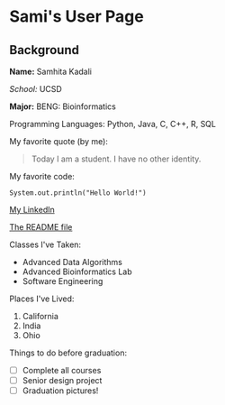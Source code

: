# Sami's User Page
## Background
**Name:** Samhita Kadali

*School:* UCSD

__Major:__ BENG: Bioinformatics

Programming Languages: Python, Java, C, C++, R, SQL

My favorite quote (by me):
> Today I am a student. I have no other identity.

My favorite code:
```
System.out.println("Hello World!")
```
[My LinkedIn](https://www.linkedin.com/in/samhitakadali/)

[The README file](README.md)

Classes I've Taken:
- Advanced Data Algorithms
- Advanced Bioinformatics Lab
- Software Engineering

Places I've Lived:
1. California
2. India
3. Ohio

Things to do before graduation:
- [ ] Complete all courses
- [ ] Senior design project
- [ ] Graduation pictures!
